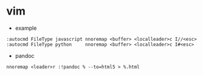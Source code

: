vim
===

- example
```
:autocmd FileType javascript nnoremap <buffer> <localleader>c I//<esc>
:autocmd FileType python     nnoremap <buffer> <localleader>c I#<esc>
```

- pandoc
```
nnoremap <leader>r :!pandoc % --to=html5 > %.html
```

